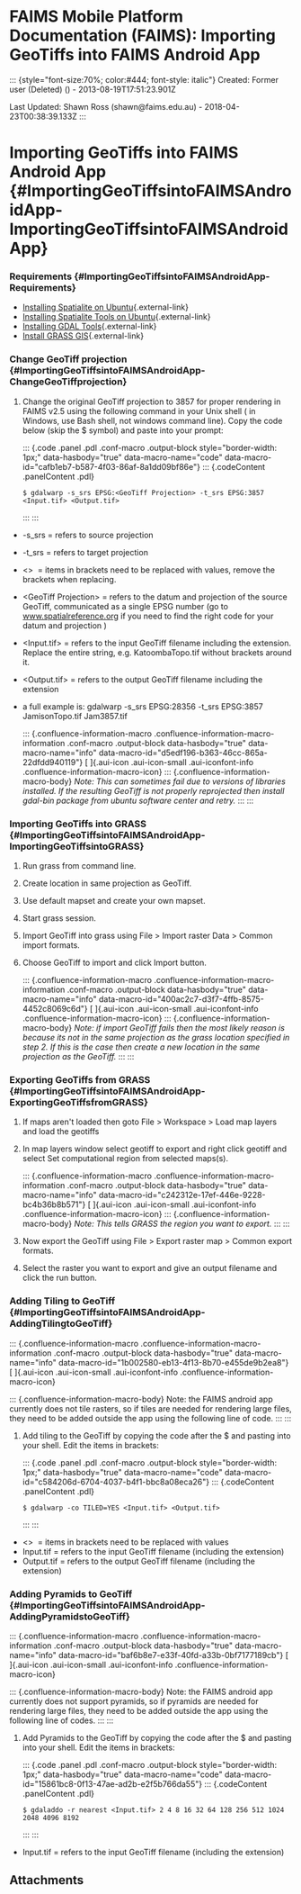 FAIMS Mobile Platform Documentation (FAIMS): Importing GeoTiffs into FAIMS Android App
======================================================================================

::: {style="font-size:70%; color:#444; font-style: italic"}
Created: Former user (Deleted) () - 2013-08-19T17:51:23.901Z

Last Updated: Shawn Ross (shawn\@faims.edu.au) -
2018-04-23T00:38:39.133Z
:::

<div>

Importing GeoTiffs into FAIMS Android App {#ImportingGeoTiffsintoFAIMSAndroidApp-ImportingGeoTiffsintoFAIMSAndroidApp}
=========================================

### Requirements {#ImportingGeoTiffsintoFAIMSAndroidApp-Requirements}

-   [Installing Spatialite on
    Ubuntu](https://wiki.intersect.org.au/display/FAIMS/Installing+Spatialite+on+Ubuntu){.external-link}
-   [Installing Spatialite Tools on
    Ubuntu](https://wiki.intersect.org.au/display/FAIMS/Installing+Spatialite+Tools+on+Ubuntu){.external-link}
-   [Installing GDAL
    Tools](https://wiki.intersect.org.au/display/FAIMS/Installing+GDAL+Tools){.external-link}
-   [Install GRASS GIS](http://grass.osgeo.org/){.external-link}

### Change GeoTiff projection {#ImportingGeoTiffsintoFAIMSAndroidApp-ChangeGeoTiffprojection}

1.  Change the original GeoTiff projection to 3857 for proper rendering
    in FAIMS v2.5 using the following command in your Unix shell ( in
    Windows, use Bash shell, not windows command line). Copy the code
    below (skip the \$ symbol) and paste into your prompt:

    ::: {.code .panel .pdl .conf-macro .output-block style="border-width: 1px;" data-hasbody="true" data-macro-name="code" data-macro-id="cafb1eb7-b587-4f03-86af-8a1dd09bf86e"}
    ::: {.codeContent .panelContent .pdl}
    ``` {.syntaxhighlighter-pre data-syntaxhighlighter-params="brush: java; gutter: false; theme: Confluence" data-theme="Confluence"}
    $ gdalwarp -s_srs EPSG:<GeoTiff Projection> -t_srs EPSG:3857 <Input.tif> <Output.tif>
    ```
    :::
    :::

-   -s\_srs = refers to source projection
-   -t\_srs = refers to target projection
-   \<\>  = items in brackets need to be replaced with values, remove
    the brackets when replacing.
-   \<GeoTiff Projection\> = refers to the datum and projection of the
    source GeoTiff, communicated as a single EPSG number (go to
    www.spatialreference.org if you need to find the right code for your
    datum and projection )
-   \<Input.tif\> = refers to the input GeoTiff filename including the
    extension. Replace the entire string, e.g. KatoombaTopo.tif without
    brackets around it. 
-   \<Output.tif\> = refers to the output GeoTiff filename including the
    extension

-   a full example is: gdalwarp -s\_srs EPSG:28356 -t\_srs EPSG:3857
    JamisonTopo.tif Jam3857.tif 

    ::: {.confluence-information-macro .confluence-information-macro-information .conf-macro .output-block data-hasbody="true" data-macro-name="info" data-macro-id="d5edf196-b363-46cc-865a-22dfdd940119"}
    [ ]{.aui-icon .aui-icon-small .aui-iconfont-info
    .confluence-information-macro-icon}
    ::: {.confluence-information-macro-body}
    *Note: This can sometimes fail due to versions of libraries
    installed. If the resulting GeoTiff is not properly reprojected then
    install gdal-bin package from ubuntu software center and retry.*
    :::
    :::

### Importing GeoTiffs into GRASS {#ImportingGeoTiffsintoFAIMSAndroidApp-ImportingGeoTiffsintoGRASS}

1.  Run grass from command line.
2.  Create location in same projection as GeoTiff.
3.  Use default mapset and create your own mapset.
4.  Start grass session.
5.  Import GeoTiff into grass using File \> Import raster Data \> Common
    import formats.
6.  Choose GeoTiff to import and click Import button.

    ::: {.confluence-information-macro .confluence-information-macro-information .conf-macro .output-block data-hasbody="true" data-macro-name="info" data-macro-id="400ac2c7-d3f7-4ffb-8575-4452c8069c6d"}
    [ ]{.aui-icon .aui-icon-small .aui-iconfont-info
    .confluence-information-macro-icon}
    ::: {.confluence-information-macro-body}
    *Note: if import GeoTiff fails then the most likely reason is
    because its not in the same projection as the grass location
    specified in step 2. If this is the case then create a new location
    in the same projection as the GeoTiff.*
    :::
    :::

### Exporting GeoTiffs from GRASS {#ImportingGeoTiffsintoFAIMSAndroidApp-ExportingGeoTiffsfromGRASS}

1.  If maps aren\'t loaded then goto File \> Workspace \> Load map
    layers and load the geotiffs
2.  In map layers window select geotiff to export and right click
    geotiff and select Set computational region from selected maps(s).

    ::: {.confluence-information-macro .confluence-information-macro-information .conf-macro .output-block data-hasbody="true" data-macro-name="info" data-macro-id="c242312e-17ef-446e-9228-bc4b36b8b571"}
    [ ]{.aui-icon .aui-icon-small .aui-iconfont-info
    .confluence-information-macro-icon}
    ::: {.confluence-information-macro-body}
    *Note: This tells GRASS the region you want to export.*
    :::
    :::

3.  Now export the GeoTiff using File \> Export raster map \> Common
    export formats.
4.  Select the raster you want to export and give an output filename and
    click the run button.

### Adding Tiling to GeoTiff {#ImportingGeoTiffsintoFAIMSAndroidApp-AddingTilingtoGeoTiff}

::: {.confluence-information-macro .confluence-information-macro-information .conf-macro .output-block data-hasbody="true" data-macro-name="info" data-macro-id="1b002580-eb13-4f13-8b70-e455de9b2ea8"}
[ ]{.aui-icon .aui-icon-small .aui-iconfont-info
.confluence-information-macro-icon}

::: {.confluence-information-macro-body}
Note: the FAIMS android app currently does not tile rasters, so if tiles
are needed for rendering large files, they need to be added outside the
app using the following line of code.
:::
:::

1.  Add tiling to the GeoTiff by copying the code after the \$ and
    pasting into your shell. Edit the items in brackets:

    ::: {.code .panel .pdl .conf-macro .output-block style="border-width: 1px;" data-hasbody="true" data-macro-name="code" data-macro-id="c584206d-6704-4037-b4f1-bbc8a08eca26"}
    ::: {.codeContent .panelContent .pdl}
    ``` {.syntaxhighlighter-pre data-syntaxhighlighter-params="brush: java; gutter: false; theme: Confluence" data-theme="Confluence"}
    $ gdalwarp -co TILED=YES <Input.tif> <Output.tif>
    ```
    :::
    :::

-   \<\>  = items in brackets need to be replaced with values
-   Input.tif = refers to the input GeoTiff filename (including the
    extension)
-   Output.tif = refers to the output GeoTiff filename (including the
    extension)

### Adding Pyramids to GeoTiff {#ImportingGeoTiffsintoFAIMSAndroidApp-AddingPyramidstoGeoTiff}

::: {.confluence-information-macro .confluence-information-macro-information .conf-macro .output-block data-hasbody="true" data-macro-name="info" data-macro-id="baf6b8e7-e33f-40fd-a33b-0bf7177189cb"}
[ ]{.aui-icon .aui-icon-small .aui-iconfont-info
.confluence-information-macro-icon}

::: {.confluence-information-macro-body}
Note: the FAIMS android app currently does not support pyramids, so if
pyramids are needed for rendering large files, they need to be added
outside the app using the following line of codes.
:::
:::

1.  Add Pyramids to the GeoTiff by copying the code after the \$ and
    pasting into your shell. Edit the items in brackets:

    ::: {.code .panel .pdl .conf-macro .output-block style="border-width: 1px;" data-hasbody="true" data-macro-name="code" data-macro-id="15861bc8-0f13-47ae-ad2b-e2f5b766da55"}
    ::: {.codeContent .panelContent .pdl}
    ``` {.syntaxhighlighter-pre data-syntaxhighlighter-params="brush: java; gutter: false; theme: Confluence" data-theme="Confluence"}
    $ gdaladdo -r nearest <Input.tif> 2 4 8 16 32 64 128 256 512 1024 2048 4096 8192
    ```
    :::
    :::

-   Input.tif = refers to the input GeoTiff filename (including the
    extension)

</div>

Attachments
-----------
